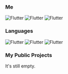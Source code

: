 ### Me
![Flutter](https://img.shields.io/badge/Telegram-@tgc4rd-1E90FF?style=flat&logo=telegram)
![Flutter](https://img.shields.io/badge/VK-@vkc4rd-4169E1?style=flat&logo=vk)
![Flutter](https://img.shields.io/badge/Discord-@C4RD-7B68EE?style=flat&logo=discord)

### Languages
![Flutter](https://img.shields.io/badge/Lua-4682B4?style=flat&logo=lua)
![Flutter](https://img.shields.io/badge/JS-000000?style=flat&logo=javascript)
![Flutter](https://img.shields.io/badge/php-000000?style=flat&logo=php)

### My Public Projects
It's still empty.
<!--
**Purple-CARD/Purple-CARD** is a ✨ _special_ ✨ repository because its `README.md` (this file) appears on your GitHub profile.

Here are some ideas to get you started:

- 🔭 I’m currently working on ...
- 🌱 I’m currently learning ...
- 👯 I’m looking to collaborate on ...
- 🤔 I’m looking for help with ...
- 💬 Ask me about ...
- 📫 How to reach me: ...
- 😄 Pronouns: ...
- ⚡ Fun fact: ...
-->
